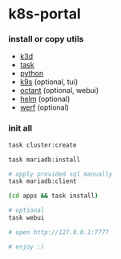 # k8s-portal

### install or copy utils

- [k3d](https://github.com/rancher/k3d/releases)
- [task](https://github.com/go-task/task/releases)
- [python](https://www.python.org/)
- [k9s](https://github.com/derailed/k9s/releases)  (optional, tui)
- [octant](https://github.com/vmware-tanzu/octant/releases)  (optional, webui)
- [helm](https://github.com/helm/helm/releases) (optional)
- [werf](https://github.com/werf/werf/releases) (optional)

### init all

```bash
task cluster:create

task mariadb:install

# apply provided sql manually
task mariadb:client

(cd apps && task install)

# optional
task webui

# open http://127.0.0.1:7777

# enjoy :)
```
